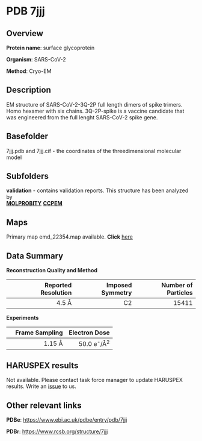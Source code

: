 # PDB 7jjj

## Overview

**Protein name**: surface glycoprotein

**Organism**: SARS-CoV-2

**Method**: Cryo-EM

## Description

EM structure of SARS-CoV-2-3Q-2P full length dimers of spike trimers. Homo hexamer with six chains. 3Q-2P-spike is a vaccine candidate that was engineered from the full lenght SARS-CoV-2 spike gene. 

## Basefolder

7jjj.pdb and 7jjj.cif - the coordinates of the threedimensional molecular model

## Subfolders





**validation** - contains validation reports. This structure has been analyzed by <br>  [**MOLPROBITY**](https://github.com/thorn-lab/coronavirus_structural_task_force/tree/master/pdb/surface_glycoprotein/SARS-CoV-2/7jjj/validation/molprobity)   [**CCPEM**](https://github.com/thorn-lab/coronavirus_structural_task_force/tree/master/pdb/surface_glycoprotein/SARS-CoV-2/7jjj/validation/ccpem-validation)



## Maps

Primary map emd_22354.map available. **Click** [here](http://ftp.wwpdb.org/pub/emdb/structures/EMD-22354/map/) 

## Data Summary
**Reconstruction Quality and Method**

|   | Reported Resolution | Imposed Symmetry | Number of Particles |
|---|-------------:|----------------:|--------------:|
|   |4.5 Å|C2|15411|

**Experiments**

|   | Frame Sampling | Electron Dose |
|---|-------------:|----------------:|
|   |1.15 Å|50.0 e<sup>-</sup>/Å<sup>2</sup>|

## HARUSPEX results

Not available. Please contact task force manager to update HARUSPEX results. Write an [issue](https://github.com/thorn-lab/coronavirus_structural_task_force/issues) to us.

## Other relevant links 
**PDBe**:  https://www.ebi.ac.uk/pdbe/entry/pdb/7jjj
 
**PDBr**: https://www.rcsb.org/structure/7jjj 
